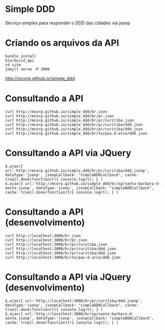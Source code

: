 Simple DDD
==========

Serviço simples para responder o DDD das cidades via jsonp

Criando os arquivos da API
==========================

```
bundle install
bin/build_api
cd site
jekyll serve -P 3000
```

http://mcorp.github.io/simple_ddd

Consultando a API
=================================

```
curl http://mcorp.github.io/simple_ddd/br.json
curl http://mcorp.github.io/simple_ddd/br/pr.json
curl http://mcorp.github.io/simple_ddd/br/pr/curitiba.json
curl http://mcorp.github.io/simple_ddd/br/pr/curitiba/ddd.json
curl http://mcorp.github.io/simple_ddd/br/pr/curitiba/ddd.json
curl http://mcorp.github.io/simple_ddd/br/to/pau-d-arco/ddd.json
```

Consultando a API via JQuery
==============================================

```
$.ajax({ url:'http://mcorp.github.io/simple_ddd/br/pr/curitiba/ddd.jsonp', dataType:'jsonp', jsonpCallback: "simpleDDDCallback", cache: true}).done(function(t){ console.log(t); } )
$.ajax({ url:'http://mcorp.github.io/simple_ddd/br/sp/santa-barbara-d-oeste.jsonp', dataType:'jsonp', jsonpCallback: "simpleDDDCallback", cache: true}).done(function(t){ console.log(t); } )
```

Consultando a API (desenvolvimento)
=================================

```
curl http://localhost:3000/br.json
curl http://localhost:3000/br/pr.json
curl http://localhost:3000/br/pr/curitiba.json
curl http://localhost:3000/br/pr/curitiba/ddd.json
curl http://localhost:3000/br/pr/curitiba/ddd.json
curl http://localhost:3000/br/to/pau-d-arco/ddd.json
```

Consultando a API via JQuery (desenvolvimento)
==============================================

```
$.ajax({ url:'http://localhost:3000/br/pr/curitiba/ddd.jsonp', dataType:'jsonp', jsonpCallback: "simpleDDDCallback", cache: true}).done(function(t){ console.log(t); } )
$.ajax({ url:'http://localhost:3000/br/sp/santa-barbara-d-oeste.jsonp', dataType:'jsonp', jsonpCallback: "simpleDDDCallback", cache: true}).done(function(t){ console.log(t); } )
```